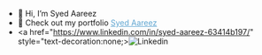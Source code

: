 - 👋 Hi, I’m Syed Aareez
- 👀 Check out my portfolio <a href="https://syedaareez.vercel.app/" style="color:#5ea5d1; ">Syed Aareez</a>
- <a href="https://www.linkedin.com/in/syed-aareez-63414b197/" style="text-decoration:none;><img src="https://img.shields.io/badge/LinkedIn-blue?style=for-the-badge&logo=linkedin&logoColor=white" alt="Linkedin"/></a>

<!---
syedaareez/syedaareez is a ✨ special ✨ repository because its `README.md` (this file) appears on your GitHub profile.
You can click the Preview link to take a look at your changes.
--->
